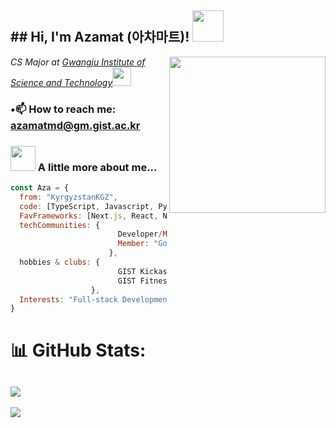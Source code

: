 <h2>## Hi, I'm Azamat (아차마트)! <img src="https://media.giphy.com/media/dAuGq9UkcumNj1KCHe/giphy.gif?cid=ecf05e47yd9z0edecq4hhtj4ml2a7kk96jx6ft3zzdeng6v4&ep=v1_stickers_related&rid=giphy.gif&ct=s" width="50"></h2>

<img align='right' src="https://media.giphy.com/media/Npqj6s74QBqzNK46wr/giphy.gif" width=250>
<p><em>CS Major at <a href="https://ewww.gist.ac.kr/en/main.html">Gwangju Institute of Science and Technology</a><img src="https://media.giphy.com/media/fYSnHlufseco8Fh93Z/giphy.gif" width="30"></br></em></p>

### •📫 How to reach me: azamatmd@gm.gist.ac.kr 

### <img src="https://media.giphy.com/media/5eH3LMgdH9pk89KB3Y/giphy.gif?cid=ecf05e47bjmtz5wik497hyurg60rn3puh7okpxp4mssqqmeq&ep=v1_stickers_related&rid=giphy.gif&ct=s" width="40"> A little more about me...   

```javascript
const Aza = {
  from: "KyrgyzstanKGZ",
  code: [TypeScript, Javascript, Python, C/C++],
  FavFrameworks: [Next.js, React, Nest.js],
  techCommunities: {
                        Developer/Member: "GIST Student Council Information Bureau",
                        Member: "Google Developer Group on campus GIST",
                      },
  hobbies & clubs: {
                        GIST Kickass Football club,
                        GIST Fitness & Body Building club,
                  },
  Interests: "Full-stack Development"
}
```
# 📊 GitHub Stats:
![](https://github-readme-stats.vercel.app/api?username=AzamatMedetbekov&theme=prussian&hide_border=false&include_all_commits=false&count_private=false)<br/>
---
[![](https://visitcount.itsvg.in/api?id=AzamatMedetbekov&icon=0&color=0)](https://visitcount.itsvg.in)

<!-- Proudly created with GPRM ( https://gprm.itsvg.in ) -->
